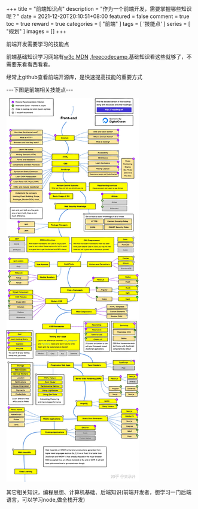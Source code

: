 +++
title = "前端知识点"
description = "作为一个前端开发，需要掌握哪些知识呢？"
date = 2021-12-20T20:10:51+08:00
featured = false
comment = true
toc = true
reward = true
categories = [
  "前端"
]
tags = [
  '技能点'
]
series = [
  "规划"
]
images = []
+++

前端开发需要学习的技能点

<!--more-->

前端基础知识学习网站有[w3c](https://www.w3school.com.cn/),[MDN](https://developer.mozilla.org/zh-CN/) ,[freecodecamp](https://chinese.freecodecamp.org/),基础知识看这些就够了，不需要东看看西看看。

经常上github查看前端开源库，是快速提高技能的重要方式

---下图是前端相关技能点---

![前端开发需要学习的技能点](images/guide.jpg)

其它相关知识，编程思想、计算机基础、后端知识(前端开发者，想学习一门后端语言，可以学习node,做全栈开发)
